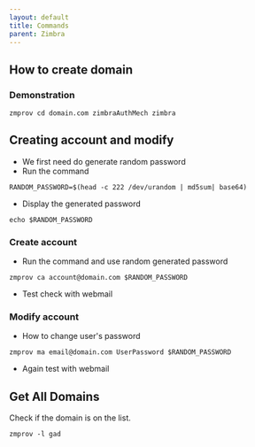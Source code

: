 ```yaml
---
layout: default
title: Commands
parent: Zimbra
---
```


## How to create domain

### Demonstration

```
zmprov cd domain.com zimbraAuthMech zimbra
```
## Creating account and modify

* We first need do generate random password
* Run the command

````
RANDOM_PASSWORD=$(head -c 222 /dev/urandom | md5sum| base64)
````

* Display the generated password

````
echo $RANDOM_PASSWORD
````

### Create account

* Run the command and use random generated password

````
zmprov ca account@domain.com $RANDOM_PASSWORD
````

* Test check with webmail

### Modify account

* How to change user's password

````
zmprov ma email@domain.com UserPassword $RANDOM_PASSWORD
````

* Again test with webmail




## Get All Domains

Check if the domain is on the list.

````
zmprov -l gad
````

